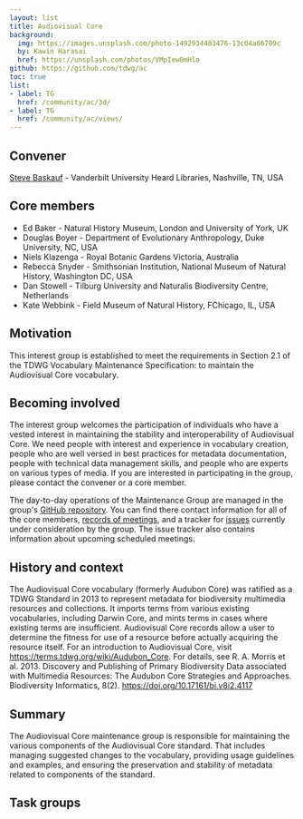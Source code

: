 ```yaml
---
layout: list
title: Audiovisual Core
background:
  img: https://images.unsplash.com/photo-1492934483476-13c04a66709c
  by: Kawin Harasai
  href: https://unsplash.com/photos/VMpIew0mHlo
github: https://github.com/tdwg/ac
toc: true
list:
- label: TG
  href: /community/ac/3d/
- label: TG
  href: /community/ac/views/
---
```


## Convener

[Steve Baskauf](mailto:steve.baskauf@vanderbilt.edu) - Vanderbilt University Heard Libraries, Nashville, TN, USA

## Core members

- Ed Baker - Natural History Museum, London and University of York, UK
- Douglas Boyer - Department of Evolutionary Anthropology, Duke University, NC, USA
- Niels Klazenga - Royal Botanic Gardens Victoria, Australia
- Rebecca Snyder - Smithsonian Institution, National Museum of Natural History, Washington DC, USA
- Dan Stowell - Tilburg University and Naturalis Biodiversity Centre, Netherlands
- Kate Webbink - Field Museum of Natural History, FChicago, IL, USA

## Motivation

This interest group is established to meet the requirements in Section 2.1 of the TDWG Vocabulary Maintenance Specification: to maintain the Audiovisual Core vocabulary.

## Becoming involved

The interest group welcomes the participation of individuals who have a vested interest in maintaining the stability and interoperability of Audiovisual Core. We need people with interest and experience in vocabulary creation, people who are well versed in best practices for metadata documentation, people with technical data management skills, and people who are experts on various types of media. If you are interested in participating in the group, please contact the convener or a core member.

The day-to-day operations of the Maintenance Group are managed in the group's [GitHub repository](https://github.com/tdwg/ac). You can find there contact information for all of the core members, [records of meetings](https://github.com/tdwg/ac/tree/master/historical), and a tracker for [issues](https://github.com/tdwg/ac/issues) currently under consideration by the group. The issue tracker also contains information about upcoming scheduled meetings.

## History and context

The Audiovisual Core vocabulary (formerly Audubon Core) was ratified as a TDWG Standard in 2013 to represent metadata for biodiversity multimedia resources and collections. It imports terms from various existing vocabularies, including Darwin Core, and mints terms in cases where existing terms are insufficient. Audiovisual Core records allow a user to determine the fitness for use of a resource before actually acquiring the resource itself. For an introduction to Audiovisual Core, visit <https://terms.tdwg.org/wiki/Audubon_Core>. For details, see R. A. Morris et al. 2013. Discovery and Publishing of Primary Biodiversity Data associated with Multimedia Resources: The Audubon Core Strategies and Approaches. Biodiversity Informatics, 8(2). <https://doi.org/10.17161/bi.v8i2.4117>

## Summary

The Audiovisual Core maintenance group is responsible for maintaining the various components of the Audiovisual Core standard. That includes managing suggested changes to the vocabulary, providing usage guidelines and examples, and ensuring the preservation and stability of metadata related to components of the standard.

## Task groups

<!-- list will be inserted below content -->
